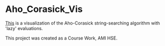# Aho_Corasick_Vis

[This](https://aho-corasick-vis.vercel.app/) is a visualization of the Aho-Corasick string-searching algorithm with 'lazy' evaluations.

This project was created as a Course Work, AMI HSE. 
